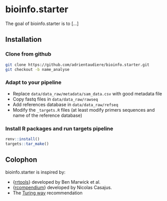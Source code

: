 # bioinfo.starter

<!-- badges: start -->

<!-- badges: end -->

The goal of bioinfo.starter is to [...]

## Installation

### Clone from github

```sh
git clone https://github.com/adrientaudiere/bioinfo.starter.git
git checkout -b name_analyse
```

### Adapt to your pipeline

- Replace `data/data_raw/metadata/sam_data.csv` with good metadata file
- Copy fastq files in `data/data_raw/rawseq`
- Add references database in `data/data_raw/refseq`
- Modify the `_targets.R` files (at least modify primers sequences and name of the reference database) 

### Install R packages and run targets pipeline

```r
renv::install()
targets::tar_make()
```

## Colophon

bioinfo.starter is inspired by:
- {[rrtools]()} developed by Ben Marwick et al.
- {[rcompendium](https://frbcesab.github.io/rcompendium/)} developed by Nicolas Casajus.
- The [Turing way](https://the-turing-way.netlify.app/) recommendation

<!-- 

## Docker recipe

### For each new build

```sh
version_build=0.1.7
docker build -t adrienta/mycea_starter:$version_build -t adrienta/mycea_starter:latest --build-arg CACHE_DATE="$(date)" .

docker push adrienta/mycea_starter:$version_build --all-tags
```


#### Exemple avec projet XXXX

```sh
docker run --rm --env PROJECT="XXXX" -p 8787:8787 -e PASSWORD=221310 -e ROOT=TRUE -ti -v /media/adrien/homeMX3/kDrive/BIO_INFO/data_raw_mycea:/home/rstudio/data/data_raw:ro -v /home/adrien/Nextcloud/IdEst/Projets/BIOINFORMATIQUE/Mycea/Rendus_clients_RetD/ANALYSES_JANVIER_2024:/home/rstudio/data/  adrienta/mycea_starter:latest
```

```sh
mv Dossier_analyse ${PROJECT}
cd ${PROJECT}/

bash ${FOLDER}${PROJECT}/init.sh --sam_data ${FOLDER}/data/sam_data_pont_a_mousson.csv --name_folder $PROJECT  --raw_data ${FOLDER}/data/data_raw --min_reads_samp 0 --path_folder ${FOLDER} --path_params ${FOLDER}data/pont_a_mousson.yaml

Rscript run.R
```
-->

